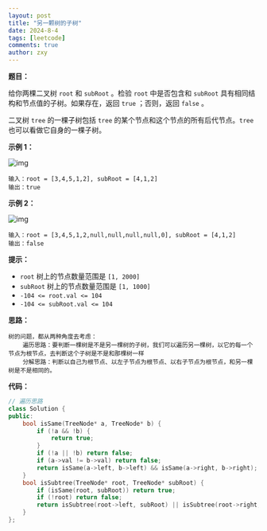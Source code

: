 ```yaml
---
layout: post
title: "另一颗树的子树"
date: 2024-8-4
tags: [leetcode]
comments: true
author: zxy
---
```


**题目：**

给你两棵二叉树 `root` 和 `subRoot` 。检验 `root` 中是否包含和 `subRoot` 具有相同结构和节点值的子树。如果存在，返回 `true` ；否则，返回 `false` 。

二叉树 `tree` 的一棵子树包括 `tree` 的某个节点和这个节点的所有后代节点。`tree` 也可以看做它自身的一棵子树。

**示例 1：**

![img](https://assets.leetcode.com/uploads/2021/04/28/subtree1-tree.jpg)

```
输入：root = [3,4,5,1,2], subRoot = [4,1,2]
输出：true
```

**示例 2：**

![img](https://assets.leetcode.com/uploads/2021/04/28/subtree2-tree.jpg)

```
输入：root = [3,4,5,1,2,null,null,null,null,0], subRoot = [4,1,2]
输出：false
```

**提示：**

- `root` 树上的节点数量范围是 `[1, 2000]`
- `subRoot` 树上的节点数量范围是 `[1, 1000]`
- `-104 <= root.val <= 104`
- `-104 <= subRoot.val <= 104`

**思路：**

```
树的问题，都从两种角度去考虑：
	遍历思路：要判断一棵树是不是另一棵树的子树，我们可以遍历另一棵树，以它的每一个节点为根节点，去判断这个子树是不是和那棵树一样
	分解思路：判断以自己为根节点、以左子节点为根节点、以右子节点为根节点，和另一棵树是不是相同的。
```

**代码：**

```cpp
// 遍历思路
class Solution {
public:
    bool isSame(TreeNode* a, TreeNode* b) {
        if (!a && !b) {
            return true;
        }
        if (!a || !b) return false;
        if (a->val != b->val) return false;
        return isSame(a->left, b->left) && isSame(a->right, b->right);
    }
    bool isSubtree(TreeNode* root, TreeNode* subRoot) {
        if (isSame(root, subRoot)) return true;
        if (!root) return false;
        return isSubtree(root->left, subRoot) || isSubtree(root->right, subRoot);
    }
};
```

